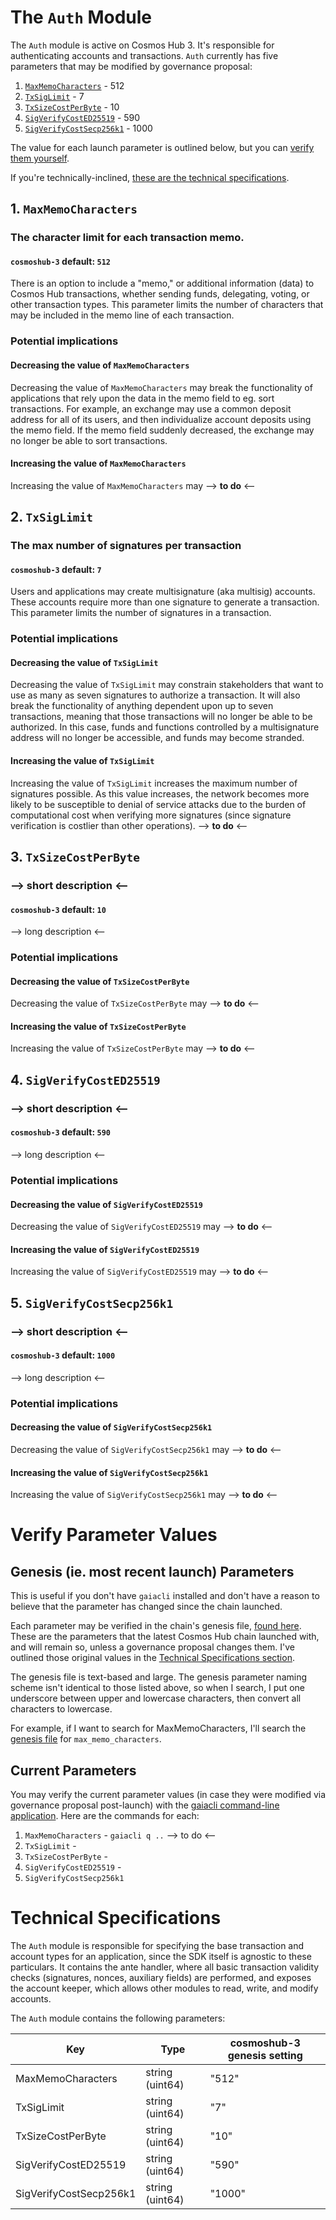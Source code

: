 # The `Auth` Module
The `Auth` module is active on Cosmos Hub 3. It's responsible for authenticating accounts and transactions. `Auth` currently has five parameters that may be modified by governance proposal:
1. [`MaxMemoCharacters`](#1-maxmemocharacters) - 512
2. [`TxSigLimit`](#2-txsiglimit) - 7
3. [`TxSizeCostPerByte`](#3-txsizecostperbyte) - 10
4. [`SigVerifyCostED25519`](#4-sigverifycosted25519) - 590
5. [`SigVerifyCostSecp256k1`](#5-sigverifycostsecp256k1) - 1000

The value for each launch parameter is outlined below, but you can [verify them yourself](#verify-parameter-values). 

If you're technically-inclined, [these are the technical specifications](#technical-specifications).

## 1. `MaxMemoCharacters`
### The character limit for each transaction memo.
#### `cosmoshub-3` default: `512`

There is an option to include a "memo," or additional information (data) to Cosmos Hub transactions, whether sending funds, delegating, voting, or other transaction types. This parameter limits the number of characters that may be included in the memo line of each transaction.

### Potential implications
#### Decreasing the value of `MaxMemoCharacters`
Decreasing the value of `MaxMemoCharacters` may break the functionality of applications that rely upon the data in the memo field to eg. sort transactions. For example, an exchange may use a common deposit address for all of its users, and then individualize account deposits using the memo field. If the memo field suddenly decreased, the exchange may no longer be able to sort transactions.
#### Increasing the value of `MaxMemoCharacters`
Increasing the value of `MaxMemoCharacters` may --> **to do** <--

## 2. `TxSigLimit`
### The max number of signatures per transaction
#### `cosmoshub-3` default: `7`

Users and applications may create multisignature (aka multisig) accounts. These accounts require more than one signature to generate a transaction. This parameter limits the number of signatures in a transaction.

### Potential implications
#### Decreasing the value of `TxSigLimit`
Decreasing the value of `TxSigLimit` may constrain stakeholders that want to use as many as seven signatures to authorize a transaction. It will also break the functionality of anything dependent upon up to seven transactions, meaning that those transactions will no longer be able to be authorized. In this case, funds and functions controlled by a multisignature address will no longer be accessible, and funds may become stranded.
#### Increasing the value of `TxSigLimit`
Increasing the value of `TxSigLimit` increases the maximum number of signatures possible. As this value increases, the network becomes more likely to be susceptible to denial of service attacks due to the burden of computational cost when verifying more signatures (since signature verification is costlier than other operations). --> **to do** <--

## 3. `TxSizeCostPerByte`
### --> short description <--
#### `cosmoshub-3` default: `10`

--> long description <--

### Potential implications
#### Decreasing the value of `TxSizeCostPerByte`
Decreasing the value of `TxSizeCostPerByte` may --> **to do** <--
#### Increasing the value of `TxSizeCostPerByte`
Increasing the value of `TxSizeCostPerByte` may --> **to do** <--

## 4. `SigVerifyCostED25519`
### --> short description <--
#### `cosmoshub-3` default: `590`

--> long description <--

### Potential implications
#### Decreasing the value of `SigVerifyCostED25519`
Decreasing the value of `SigVerifyCostED25519` may --> **to do** <--
#### Increasing the value of `SigVerifyCostED25519`
Increasing the value of `SigVerifyCostED25519` may --> **to do** <--

## 5. `SigVerifyCostSecp256k1`
### --> short description <--
#### `cosmoshub-3` default: `1000`

--> long description <--

### Potential implications
#### Decreasing the value of `SigVerifyCostSecp256k1`
Decreasing the value of `SigVerifyCostSecp256k1` may --> **to do** <--
#### Increasing the value of `SigVerifyCostSecp256k1`
Increasing the value of `SigVerifyCostSecp256k1` may --> **to do** <--

# Verify Parameter Values
## Genesis (ie. most recent launch) Parameters
This is useful if you don't have `gaiacli` installed and don't have a reason to believe that the parameter has changed since the chain launched.

Each parameter may be verified in the chain's genesis file, [found here](https://raw.githubusercontent.com/cosmos/launch/master/genesis.json). These are the parameters that the latest Cosmos Hub chain launched with, and will remain so, unless a governance proposal changes them. I've outlined those original values in the [Technical Specifications section](https://github.com/gavinly/CosmosParametersWiki/blob/master/Auth.md#technical-specifications).

The genesis file is text-based and large. The genesis parameter naming scheme isn't identical to those listed above, so when I search, I put one underscore between upper and lowercase characters, then convert all characters to lowercase.

For example, if I want to search for MaxMemoCharacters, I'll search the [genesis file](https://raw.githubusercontent.com/cosmos/launch/master/genesis.json) for `max_memo_characters`.

## Current Parameters
You may verify the current parameter values (in case they were modified via governance proposal post-launch) with the [gaiacli command-line application](/gaiacli). Here are the commands for each:
1. `MaxMemoCharacters` - `gaiacli q ..` --> to do <--
2. `TxSigLimit` - 
3. `TxSizeCostPerByte` - 
4. `SigVerifyCostED25519` - 
5. `SigVerifyCostSecp256k1`

# Technical Specifications

The `Auth` module is responsible for specifying the base transaction and account types for an application, since the SDK itself is agnostic to these particulars. It contains the ante handler, where all basic transaction validity checks (signatures, nonces, auxiliary fields) are performed, and exposes the account keeper, which allows other modules to read, write, and modify accounts.

The `Auth` module contains the following parameters:

| Key                    | Type            | cosmoshub-3 genesis setting|
|------------------------|-----------------|---------|
| MaxMemoCharacters      | string (uint64) | "512"   |
| TxSigLimit             | string (uint64) | "7"     |
| TxSizeCostPerByte      | string (uint64) | "10"    |
| SigVerifyCostED25519   | string (uint64) | "590"   |
| SigVerifyCostSecp256k1 | string (uint64) | "1000"  |
